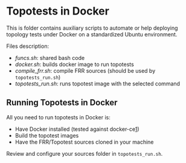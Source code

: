 # Topotests in Docker

This is folder contains auxiliary scripts to automate or help deploying
topology tests under Docker on a standardized Ubuntu environment.

Files description:

* _funcs.sh_: shared bash code
* _docker.sh_: builds docker image to run topotests
* _compile_frr.sh_: compile FRR sources (should be used by `topotests_run.sh`)
* _topotests_run.sh_: runs topotest image with the selected command

## Running Topotests in Docker

All you need to run topotests in Docker is:

* Have Docker installed (tested against docker-ce[1])
* Build the topotest images
* Have the FRR/Topotest sources cloned in your machine

Review and configure your sources folder in `topotests_run.sh`.

[1]: https://docs.docker.com/install/linux/docker-ce/ubuntu/
